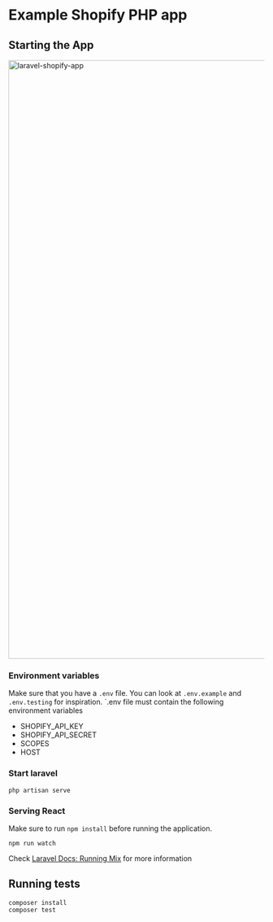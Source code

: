 # Example Shopify PHP app

## Starting the App

<img width="1177" alt="laravel-shopify-app" src="https://user-images.githubusercontent.com/5115878/162614462-2c3d2a07-cfe4-44f4-9c40-a9a9d403cef3.png">


### Environment variables

Make sure that you have a `.env` file. You can look at `.env.example` and `.env.testing` for inspiration. `.env file must contain the following environment variables
- SHOPIFY_API_KEY
- SHOPIFY_API_SECRET
- SCOPES
- HOST

### Start laravel

`php artisan serve`

### Serving React
Make sure to run `npm install` before running the application.

`npm run watch`

Check [Laravel Docs: Running Mix](https://laravel.com/docs/8.x/mix#running-mix) for more information

## Running tests

```
composer install
composer test
```
